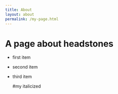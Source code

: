 ```yaml
---
title: About
layout: about
permalink: /my-page.html
---
```


# A page about headstones 

- first item
- second item
- third item

  #my italicized 
